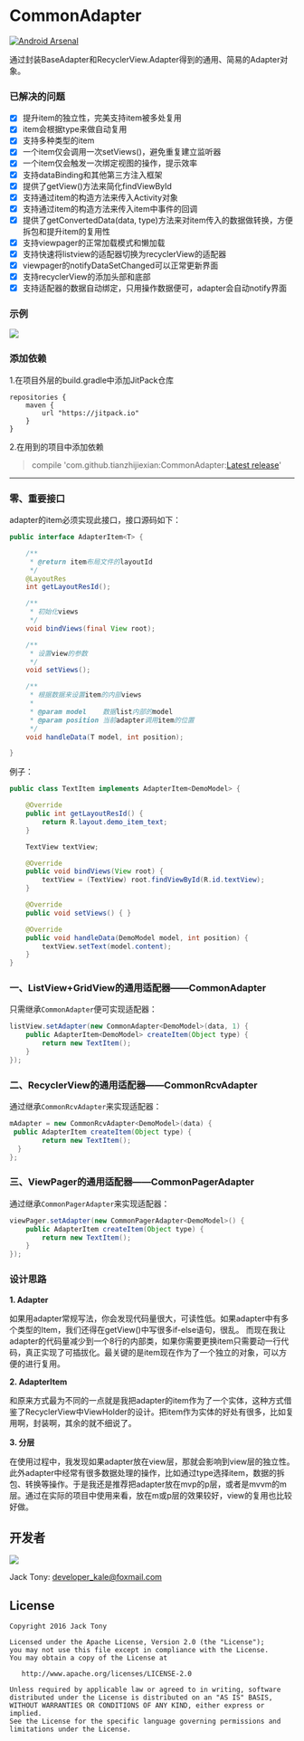 # CommonAdapter

[![Android Arsenal](https://img.shields.io/badge/Android%20Arsenal-CommonAdapter-brightgreen.svg?style=flat)](http://android-arsenal.com/details/1/1861)  

通过封装BaseAdapter和RecyclerView.Adapter得到的通用、简易的Adapter对象。  

### 已解决的问题

- [x] 提升item的独立性，完美支持item被多处复用
- [x] item会根据type来做自动复用
- [x] 支持多种类型的item
- [x] 一个item仅会调用一次setViews()，避免重复建立监听器
- [x] 一个item仅会触发一次绑定视图的操作，提示效率
- [x] ​支持dataBinding和其他第三方注入框架
- [x] 提供了getView()方法来简化findViewById
- [x] 支持通过item的构造方法来传入Activity对象
- [x] 支持通过item的构造方法来传入item中事件的回调
- [x] 提供了getConvertedData(data, type)方法来对item传入的数据做转换，方便拆包和提升item的复用性
- [x] 支持viewpager的正常加载模式和懒加载
- [x] 支持快速将listview的适配器切换为recyclerView的适配器
- [x] viewpager的notifyDataSetChanged可以正常更新界面
- [x] 支持recyclerView的添加头部和底部
- [x] 支持适配器的数据自动绑定，只用操作数据便可，adapter会自动notify界面

### 示例

![](./demo/demo.png)

### 添加依赖

1.在项目外层的build.gradle中添加JitPack仓库

```
repositories {
	maven {
		url "https://jitpack.io"
	}
}
```

2.在用到的项目中添加依赖  
>	compile 'com.github.tianzhijiexian:CommonAdapter:[Latest release](https://github.com/tianzhijiexian/CommonAdapter/releases)'  

----

### 零、重要接口

adapter的item必须实现此接口，接口源码如下：   

```java
public interface AdapterItem<T> {

    /**
     * @return item布局文件的layoutId
     */
    @LayoutRes
    int getLayoutResId();

    /**
     * 初始化views
     */
    void bindViews(final View root);

    /**
     * 设置view的参数
     */
    void setViews();

    /**
     * 根据数据来设置item的内部views
     *
     * @param model    数据list内部的model
     * @param position 当前adapter调用item的位置
     */
    void handleData(T model, int position);

}  
```

例子：  

```java
public class TextItem implements AdapterItem<DemoModel> {

    @Override
    public int getLayoutResId() {
        return R.layout.demo_item_text;
    }

    TextView textView;

    @Override
    public void bindViews(View root) {
        textView = (TextView) root.findViewById(R.id.textView);
    }

    @Override
    public void setViews() { }

    @Override
    public void handleData(DemoModel model, int position) {
        textView.setText(model.content);
    }
}
```

### 一、ListView+GridView的通用适配器——CommonAdapter

只需继承`CommonAdapter`便可实现适配器：  

```java
listView.setAdapter(new CommonAdapter<DemoModel>(data, 1) {
    public AdapterItem<DemoModel> createItem(Object type) {
        return new TextItem();
    }
});
```

### 二、RecyclerView的通用适配器——CommonRcvAdapter

通过继承`CommonRcvAdapter`来实现适配器：   

```java  	
mAdapter = new CommonRcvAdapter<DemoModel>(data) {
 public AdapterItem createItem(Object type) {
        return new TextItem();
  }
};    
```

### 三、ViewPager的通用适配器——CommonPagerAdapter   

通过继承`CommonPagerAdapter`来实现适配器：

```java
viewPager.setAdapter(new CommonPagerAdapter<DemoModel>() {
	public AdapterItem createItem(Object type) {
	    return new TextItem();
	}
});
```  

### 设计思路

**1. Adapter**  

如果用adapter常规写法，你会发现代码量很大，可读性低。如果adapter中有多个类型的Item，我们还得在getView()中写很多if-else语句，很乱。
而现在我让adapter的代码量减少到一个8行的内部类，如果你需要更换item只需要动一行代码，真正实现了可插拔化。最关键的是item现在作为了一个独立的对象，可以方便的进行复用。

**2. AdapterItem**  

和原来方式最为不同的一点就是我把adapter的item作为了一个实体，这种方式借鉴了RecyclerView中ViewHolder的设计。把item作为实体的好处有很多，比如复用啊，封装啊，其余的就不细说了。  

**3. 分层**  

在使用过程中，我发现如果adapter放在view层，那就会影响到view层的独立性。此外adapter中经常有很多数据处理的操作，比如通过type选择item，数据的拆包、转换等操作。于是我还是推荐把adapter放在mvp的p层，或者是mvvm的m层。通过在实际的项目中使用来看，放在m或p层的效果较好，view的复用也比较好做。


## 开发者

![](https://avatars3.githubusercontent.com/u/9552155?v=3&s=460)

Jack Tony: <developer_kale@foxmail.com>  


## License

```  
Copyright 2016 Jack Tony

Licensed under the Apache License, Version 2.0 (the "License");
you may not use this file except in compliance with the License.
You may obtain a copy of the License at

   http://www.apache.org/licenses/LICENSE-2.0

Unless required by applicable law or agreed to in writing, software
distributed under the License is distributed on an "AS IS" BASIS,
WITHOUT WARRANTIES OR CONDITIONS OF ANY KIND, either express or implied.
See the License for the specific language governing permissions and
limitations under the License.
```
